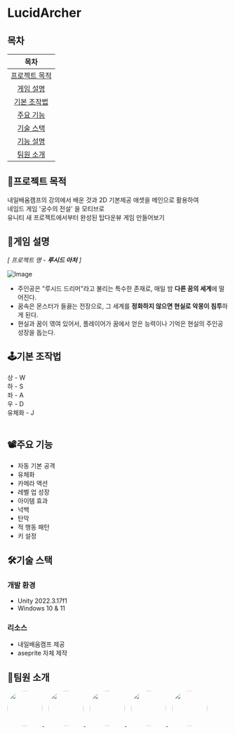 # LucidArcher

## 목차
|목차|
|:---:|
|[프로젝트 목적](#프로젝트-목적) |
|[게임 설명](#게임-설명) |
|[기본 조작법](#기본-조작법) |
|[주요 기능](#주요-기능)|
|[기술 스택](#기술-스택)|
|[기능 설명](#기능-설명)|
|[팀원 소개](#팀원-소개)|

## 🧭프로젝트 목적
내일배움캠프의 강의에서 배운 것과 2D 기본제공 애셋을 메인으로 활용하여</br>
네임드 게임 '궁수의 전설' 을 모티브로 </br>
유니티 새 프로젝트에서부터 완성된 탑다운뷰 게임 만들어보기

## 📗게임 설명
_[ 프로젝트 명 - **루시드 아처** ]_

![Image](https://github.com/user-attachments/assets/d848c0cf-3cbb-4644-a21c-1629695474c3)

- 주인공은 "루시드 드리머"라고 불리는 특수한 존재로, 매일 밤 **다른 꿈의 세계**에 떨어진다.
- 꿈속은 몬스터가 들끓는 전장으로, 그 세계를 **정화하지 않으면 현실로 악몽이 침투**하게 된다.
- 현실과 꿈이 엮여 있어서, 플레이어가 꿈에서 얻은 능력이나 기억은 현실의 주인공 성장을 돕는다.
## 🕹️기본 조작법
상 - W </br>
하 - S </br>
좌 - A </br>
우 - D </br>
유체화 - J</br>
</br>


## 📽️주요 기능
- 자동 기본 공격
- 유체화
- 카메라 액션
- 레벨 업 성장
- 아이템 효과
- 넉백
- 탄막
- 적 행동 패턴
- 키 설정

## 🛠️기술 스택
### 개발 환경
- Unity 2022.3.17f1
- Windows 10 & 11

### 리소스
- 내일배움캠프 제공
- aseprite 자체 제작

## 👥팀원 소개
<a href="https://github.com/leejy1685" target="_blank">
  <img src="https://github.com/leejy1685.png" width="80" style="border-radius: 50%;" />
</a>
<a href="https://github.com/Parkwonhee1117" target="_blank">
  <img src="https://github.com/Parkwonhee1117.png" width="80" style="border-radius: 50%; margin-left: 10px;" />
</a>
<a href="https://github.com/hbks0224" target="_blank">
  <img src="https://github.com/hbks0224.png" width="80" style="border-radius: 50%; margin-left: 10px;" />
</a>
<a href="https://github.com/Noke811" target="_blank">
  <img src="https://github.com/Noke811.png" width="80" style="border-radius: 50%; margin-left: 10px;" />
</a>
<a href="https://github.com/Lopeca" target="_blank">
  <img src="https://github.com/Lopeca.png" width="80" style="border-radius: 50%; margin-left: 10px;" />
</a>


